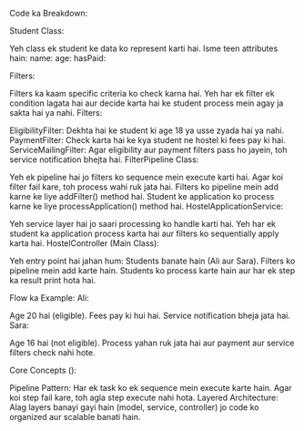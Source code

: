 Code ka Breakdown:


Student Class:

Yeh class ek student ke data ko represent karti hai. Isme teen attributes hain:
name: 
age: 
hasPaid: 



Filters:

Filters ka kaam specific criteria ko check karna hai. Yeh har ek filter ek condition lagata hai aur decide karta hai ke student process mein agay ja sakta hai ya nahi.
Filters:

EligibilityFilter: Dekhta hai ke student ki age 18 ya usse zyada hai ya nahi.
PaymentFilter: Check karta hai ke kya student ne hostel ki fees pay ki hai.
ServiceMailingFilter: Agar eligibility aur payment filters pass ho jayein, toh service notification bhejta hai.
FilterPipeline Class:

Yeh ek pipeline hai jo filters ko sequence mein execute karti hai. Agar koi filter fail kare, toh process wahi ruk jata hai.
Filters ko pipeline mein add karne ke liye addFilter() method hai.
Student ke application ko process karne ke liye processApplication() method hai.
HostelApplicationService:







Yeh service layer hai jo saari processing ko handle karti hai. Yeh har ek student ka application process karta hai aur filters ko sequentially apply karta hai.
HostelController (Main Class):

Yeh entry point hai jahan hum:
Students banate hain (Ali aur Sara).
Filters ko pipeline mein add karte hain.
Students ko process karte hain aur har ek step ka result print hota hai.







Flow ka Example:
Ali:

Age 20 hai (eligible).
Fees pay ki hui hai.
Service notification bheja jata hai.
Sara:

Age 16 hai (not eligible).
Process yahan ruk jata hai aur payment aur service filters check nahi hote.


Core Concepts ():

Pipeline Pattern: Har ek task ko ek sequence mein execute karte hain. Agar koi step fail kare, toh agla step execute nahi hota.
Layered Architecture: Alag layers banayi gayi hain (model, service, controller) jo code ko organized aur scalable banati hain.
